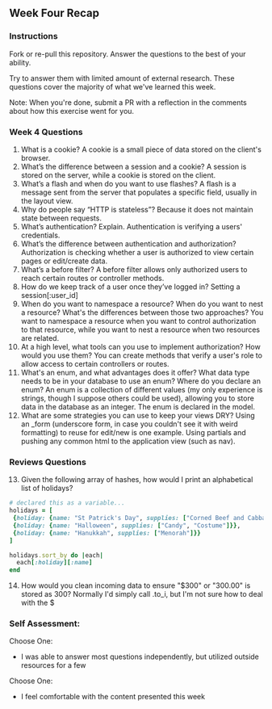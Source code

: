 ## Week Four Recap

### Instructions
Fork or re-pull this repository. Answer the questions to the best of your ability.

Try to answer them with limited amount of external research. These questions cover the majority of what we've learned this week.

Note: When you're done, submit a PR with a reflection in the comments about how this exercise went for you.

### Week 4 Questions

1. What is a cookie?
A cookie is a small piece of data stored on the client's browser.
2. What’s the difference between a session and a cookie?
A session is stored on the server, while a cookie is stored on the client.
3. What’s a flash and when do you want to use flashes?
A flash is a message sent from the server that populates a specific field, usually in the layout view.
4. Why do people say “HTTP is stateless”?
Because it does not maintain state between requests.
5. What’s authentication? Explain.
Authentication is verifying a users' credentials.
6. What’s the difference between authentication and authorization?
Authorization is checking whether a user is authorized to view certain pages or edit/create data.
7. What’s a before filter?
A before filter allows only authorized users to reach certain routes or controller methods.
8. How do we keep track of a user once they’ve logged in?
Setting a session[:user_id]
9. When do you want to namespace a resource? When do you want to nest a resource? What's the differences between those two approaches?
You want to namespace a resource when you want to control authorization to that resource, while you want to nest a resource when two resources are related.
10. At a high level, what tools can you use to implement authorization? How would you use them?
You can create methods that verify a user's role to allow access to certain controllers or routes.
11. What's an enum, and what advantages does it offer? What data type needs to be in your database to use an enum? Where do you declare an enum?
An enum is a collection of different values (my only experience is strings, though I suppose others could be used), allowing you to store data in the database as an integer.  The enum is declared in the model.
12. What are some strategies you can use to keep your views DRY?
Using an \_form (underscore form, in case you couldn't see it with weird formatting) to reuse for edit/new is one example.  Using partials and pushing any common html to the application view (such as nav).

### Reviews Questions
13. Given the following array of hashes, how would I print an alphabetical list of holidays?
```ruby
# declared this as a variable...
holidays = [
 {holiday: {name: "St Patrick's Day", supplies: ["Corned Beef and Cabbage"]}},
 {holiday: {name: "Halloween", supplies: ["Candy", "Costume"]}},
 {holiday: {name: "Hanukkah", supplies: ["Menorah"]}}
]
```  
```ruby
holidays.sort_by do |each|
  each[:holiday][:name]
end
```
14. How would you clean incoming data to ensure "$300" or "300.00" is stored as 300?
Normally I'd simply call .to_i, but I'm not sure how to deal with the $


### Self Assessment:
Choose One:

* I was able to answer most questions independently, but utilized outside resources for a few


Choose One:

* I feel comfortable with the content presented this week
